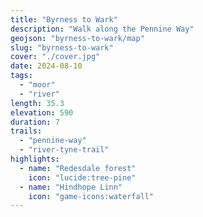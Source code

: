 ```yaml
---
title: "Byrness to Wark"
description: "Walk along the Pennine Way"
geojson: "byrness-to-wark/map"
slug: "byrness-to-wark"
cover: "./cover.jpg"
date: 2024-08-10
tags:
  - "moor"
  - "river"
length: 35.3
elevation: 590
duration: 7
trails:
  - "pennine-way"
  - "river-tyne-trail"
highlights:
  - name: "Redesdale forest"
    icon: "lucide:tree-pine"
  - name: "Hindhope Linn"
    icon: "game-icons:waterfall"
---
```


